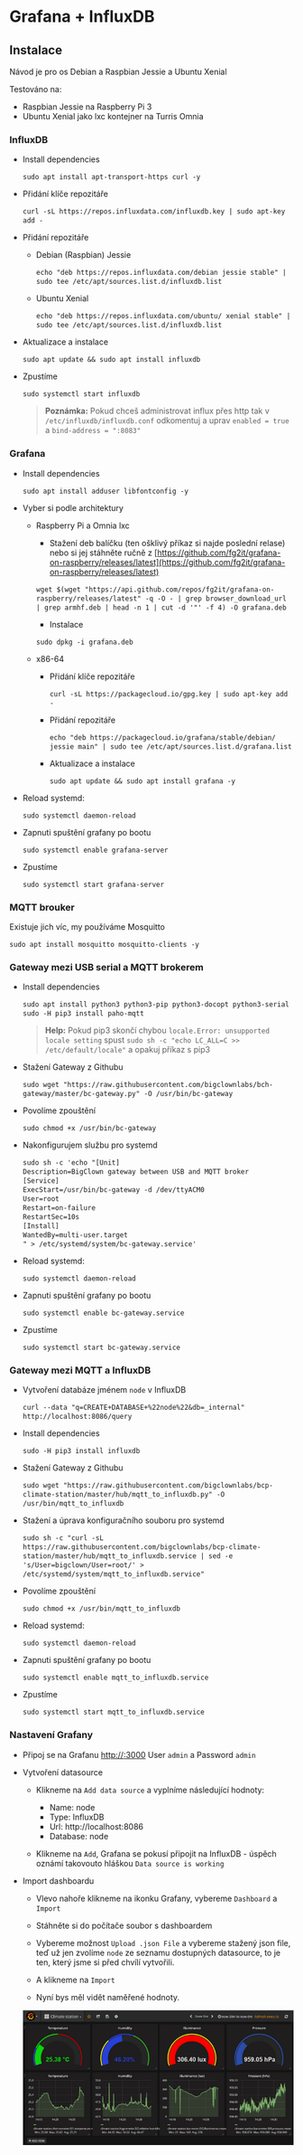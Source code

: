 # Grafana + InfluxDB

<!-- toc -->

## Instalace

Návod je pro os Debian a Raspbian Jessie a Ubuntu Xenial

Testováno na:

* Raspbian Jessie na Raspberry Pi 3
* Ubuntu Xenial jako lxc kontejner na Turris Omnia

### InfluxDB

* Install dependencies
  ```
  sudo apt install apt-transport-https curl -y
  ```

* Přidání klíče repozitáře
  ```
  curl -sL https://repos.influxdata.com/influxdb.key | sudo apt-key add -
  ```

* Přidání repozitáře

  * Debian (Raspbian) Jessie
    ```
    echo "deb https://repos.influxdata.com/debian jessie stable" | sudo tee /etc/apt/sources.list.d/influxdb.list
    ```
  * Ubuntu Xenial
    ```
    echo "deb https://repos.influxdata.com/ubuntu/ xenial stable" | sudo tee /etc/apt/sources.list.d/influxdb.list
    ```

* Aktualizace a instalace
  ```
  sudo apt update && sudo apt install influxdb
  ```

* Zpustíme
  ```
  sudo systemctl start influxdb
  ```

  > **Poznámka:** Pokud chceš administrovat influx přes http tak v `/etc/influxdb/influxdb.conf` odkomentuj a uprav `enabled = true` a `bind-address = ":8083"`

### Grafana

* Install dependencies
  ```
  sudo apt install adduser libfontconfig -y
  ```

* Vyber si podle architektury

  * Raspberry Pi a Omnia lxc

    * Stažení deb balíčku (ten ošklivý příkaz si najde poslední relase) nebo si jej stáhněte ručně z [https://github.com/fg2it/grafana-on-raspberry/releases/latest](https://github.com/fg2it/grafana-on-raspberry/releases/latest)
    ```
    wget $(wget "https://api.github.com/repos/fg2it/grafana-on-raspberry/releases/latest" -q -O - | grep browser_download_url | grep armhf.deb | head -n 1 | cut -d '"' -f 4) -O grafana.deb
    ```

    * Instalace
    ```
    sudo dpkg -i grafana.deb
    ```

  * x86-64
    * Přidání klíče repozitáře
      ```
      curl -sL https://packagecloud.io/gpg.key | sudo apt-key add -
      ```
    * Přidání repozitáře
      ```
      echo "deb https://packagecloud.io/grafana/stable/debian/ jessie main" | sudo tee /etc/apt/sources.list.d/grafana.list
      ```
    * Aktualizace a instalace
      ```
      sudo apt update && sudo apt install grafana -y
      ```

* Reload systemd:
  ```
  sudo systemctl daemon-reload
  ```

* Zapnuti spuštění grafany po bootu
  ```
  sudo systemctl enable grafana-server
  ```

* Zpustíme
  ```
  sudo systemctl start grafana-server
  ```

### MQTT brouker

Existuje jich víc, my používáme Mosquitto

```
sudo apt install mosquitto mosquitto-clients -y
```

### Gateway mezi USB serial a MQTT brokerem

* Install dependencies
  ```
  sudo apt install python3 python3-pip python3-docopt python3-serial
  sudo -H pip3 install paho-mqtt
  ```
  > **Help:** Pokud pip3 skončí chybou `locale.Error: unsupported locale setting` spust `sudo sh -c "echo LC_ALL=C >> /etc/default/locale"` a opakuj příkaz s pip3

* Stažení Gateway z Githubu
  ```
  sudo wget "https://raw.githubusercontent.com/bigclownlabs/bch-gateway/master/bc-gateway.py" -O /usr/bin/bc-gateway
  ```

* Povolíme zpouštění
  ```
  sudo chmod +x /usr/bin/bc-gateway
  ```

* Nakonfigurujem službu pro systemd
  ```
  sudo sh -c 'echo "[Unit]
  Description=BigClown gateway between USB and MQTT broker
  [Service]
  ExecStart=/usr/bin/bc-gateway -d /dev/ttyACM0
  User=root
  Restart=on-failure
  RestartSec=10s
  [Install]
  WantedBy=multi-user.target
  " > /etc/systemd/system/bc-gateway.service'
  ```

* Reload systemd:
  ```
  sudo systemctl daemon-reload
  ```

* Zapnuti spuštění grafany po bootu
  ```
  sudo systemctl enable bc-gateway.service
  ```

* Zpustíme
  ```
  sudo systemctl start bc-gateway.service
  ```

### Gateway mezi MQTT a InfluxDB

* Vytvoření databáze jménem `node` v InfluxDB
  ```
  curl --data "q=CREATE+DATABASE+%22node%22&db=_internal" http://localhost:8086/query
  ```

* Install dependencies
  ```
  sudo -H pip3 install influxdb
  ```

* Stažení Gateway z Githubu
  ```
  sudo wget "https://raw.githubusercontent.com/bigclownlabs/bcp-climate-station/master/hub/mqtt_to_influxdb.py" -O /usr/bin/mqtt_to_influxdb
  ```

* Stažení a úprava konfiguračního souboru pro systemd
  ```
  sudo sh -c "curl -sL https://raw.githubusercontent.com/bigclownlabs/bcp-climate-station/master/hub/mqtt_to_influxdb.service | sed -e 's/User=bigclown/User=root/' > /etc/systemd/system/mqtt_to_influxdb.service"
  ```
* Povolíme zpouštění
  ```
  sudo chmod +x /usr/bin/mqtt_to_influxdb
  ```

* Reload systemd:
  ```
  sudo systemctl daemon-reload
  ```

* Zapnuti spuštění grafany po bootu
  ```
  sudo systemctl enable mqtt_to_influxdb.service
  ```

* Zpustíme
  ```
  sudo systemctl start mqtt_to_influxdb.service
  ```

### Nastavení Grafany

* Připoj se na Grafanu [http://<ip>:3000](http://<ip>:3000)  User `admin` a Password `admin`

* Vytvoření datasource

  * Klikneme na `Add data source` a vyplníme následující hodnoty:
    * Name: node
    * Type: InfluxDB
    * Url: http://localhost:8086
    * Database: node

  * Klikneme na `Add`, Grafana se pokusí připojit na InfluxDB - úspěch oznámí takovouto hláškou `Data source is working`

* Import dashboardu

  * Vlevo nahoře klikneme na ikonku Grafany, vybereme `Dashboard` a `Import`

  * Stáhněte si do počítače soubor s dashboardem

  * Vybereme možnost `Upload .json File` a vybereme stažený json file, teď už jen zvolíme `node` ze seznamu dostupných datasource, to je ten, který jsme si před chvílí vytvořili.

  * A klikneme na `Import`

  * Nyní bys měl vidět naměřené hodnoty.

  ![](images/climate-station/grafana.png)


